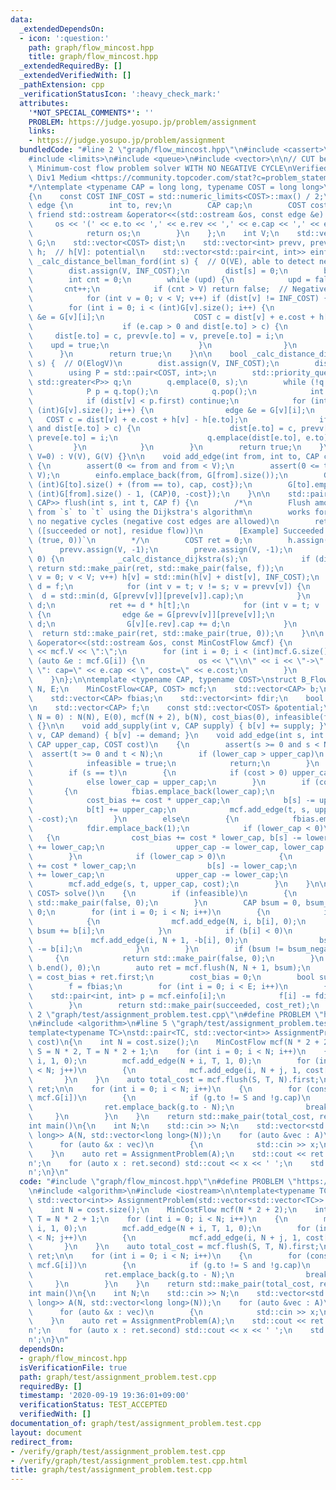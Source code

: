 ```yaml
---
data:
  _extendedDependsOn:
  - icon: ':question:'
    path: graph/flow_mincost.hpp
    title: graph/flow_mincost.hpp
  _extendedRequiredBy: []
  _extendedVerifiedWith: []
  _pathExtension: cpp
  _verificationStatusIcon: ':heavy_check_mark:'
  attributes:
    '*NOT_SPECIAL_COMMENTS*': ''
    PROBLEM: https://judge.yosupo.jp/problem/assignment
    links:
    - https://judge.yosupo.jp/problem/assignment
  bundledCode: "#line 2 \"graph/flow_mincost.hpp\"\n#include <cassert>\n#include <iostream>\n\
    #include <limits>\n#include <queue>\n#include <vector>\n\n// CUT begin\n/*\nMinCostFlow:\
    \ Minimum-cost flow problem solver WITH NO NEGATIVE CYCLE\nVerified by SRM 770\
    \ Div1 Medium <https://community.topcoder.com/stat?c=problem_statement&pm=15702>\n\
    */\ntemplate <typename CAP = long long, typename COST = long long>\nstruct MinCostFlow\n\
    {\n    const COST INF_COST = std::numeric_limits<COST>::max() / 2;\n    struct\
    \ edge {\n        int to, rev;\n        CAP cap;\n        COST cost;\n       \
    \ friend std::ostream &operator<<(std::ostream &os, const edge &e) {\n       \
    \     os << '(' << e.to << ',' << e.rev << ',' << e.cap << ',' << e.cost << ')';\n\
    \            return os;\n        }\n    };\n    int V;\n    std::vector<std::vector<edge>>\
    \ G;\n    std::vector<COST> dist;\n    std::vector<int> prevv, preve;\n    std::vector<COST>\
    \ h;  // h[V]: potential\n    std::vector<std::pair<int, int>> einfo;\n\n    bool\
    \ _calc_distance_bellman_ford(int s) {  // O(VE), able to detect negative cycle\n\
    \        dist.assign(V, INF_COST);\n        dist[s] = 0;\n        bool upd = true;\n\
    \        int cnt = 0;\n        while (upd) {\n            upd = false;\n     \
    \       cnt++;\n            if (cnt > V) return false;  // Negative cycle existence\n\
    \            for (int v = 0; v < V; v++) if (dist[v] != INF_COST) {\n        \
    \        for (int i = 0; i < (int)G[v].size(); i++) {\n                    edge\
    \ &e = G[v][i];\n                    COST c = dist[v] + e.cost + h[v] - h[e.to];\n\
    \                    if (e.cap > 0 and dist[e.to] > c) {\n                   \
    \     dist[e.to] = c, prevv[e.to] = v, preve[e.to] = i;\n                    \
    \    upd = true;\n                    }\n                }\n            }\n  \
    \      }\n        return true;\n    }\n\n    bool _calc_distance_dijkstra(int\
    \ s) {  // O(ElogV)\n        dist.assign(V, INF_COST);\n        dist[s] = 0;\n\
    \        using P = std::pair<COST, int>;\n        std::priority_queue<P, std::vector<P>,\
    \ std::greater<P>> q;\n        q.emplace(0, s);\n        while (!q.empty()) {\n\
    \            P p = q.top();\n            q.pop();\n            int v = p.second;\n\
    \            if (dist[v] < p.first) continue;\n            for (int i = 0; i <\
    \ (int)G[v].size(); i++) {\n                edge &e = G[v][i];\n             \
    \   COST c = dist[v] + e.cost + h[v] - h[e.to];\n                if (e.cap > 0\
    \ and dist[e.to] > c) {\n                    dist[e.to] = c, prevv[e.to] = v,\
    \ preve[e.to] = i;\n                    q.emplace(dist[e.to], e.to);\n       \
    \         }\n            }\n        }\n        return true;\n    }\n\n    MinCostFlow(int\
    \ V=0) : V(V), G(V) {}\n\n    void add_edge(int from, int to, CAP cap, COST cost)\
    \ {\n        assert(0 <= from and from < V);\n        assert(0 <= to and to <\
    \ V);\n        einfo.emplace_back(from, G[from].size());\n        G[from].emplace_back(edge{to,\
    \ (int)G[to].size() + (from == to), cap, cost});\n        G[to].emplace_back(edge{from,\
    \ (int)G[from].size() - 1, (CAP)0, -cost});\n    }\n\n    std::pair<COST, std::pair<bool,\
    \ CAP>> flush(int s, int t, CAP f) {\n        /*\n        Flush amount of `f`\
    \ from `s` to `t` using the Dijkstra's algorithm\n        works for graph with\
    \ no negative cycles (negative cost edges are allowed)\n        retval: (min_flow,\
    \ ([succeeded or not], residue flow))\n        [Example] Succeeded: `([mincost],\
    \ (true, 0))`\n        */\n        COST ret = 0;\n        h.assign(V, 0);\n  \
    \      prevv.assign(V, -1);\n        preve.assign(V, -1);\n        while (f >\
    \ 0) {\n            _calc_distance_dijkstra(s);\n            if (dist[t] == INF_COST)\
    \ return std::make_pair(ret, std::make_pair(false, f));\n            for (int\
    \ v = 0; v < V; v++) h[v] = std::min(h[v] + dist[v], INF_COST);\n            CAP\
    \ d = f;\n            for (int v = t; v != s; v = prevv[v]) {\n              \
    \  d = std::min(d, G[prevv[v]][preve[v]].cap);\n            }\n            f -=\
    \ d;\n            ret += d * h[t];\n            for (int v = t; v != s; v = prevv[v])\
    \ {\n                edge &e = G[prevv[v]][preve[v]];\n                e.cap -=\
    \ d;\n                G[v][e.rev].cap += d;\n            }\n        }\n      \
    \  return std::make_pair(ret, std::make_pair(true, 0));\n    }\n\n    friend std::ostream\
    \ &operator<<(std::ostream &os, const MinCostFlow &mcf) {\n        os << \"[MinCostFlow]V=\"\
    \ << mcf.V << \":\";\n        for (int i = 0; i < (int)mcf.G.size(); i++) for\
    \ (auto &e : mcf.G[i]) {\n            os << \"\\n\" << i << \"->\" << e.to <<\
    \ \": cap=\" << e.cap << \", cost=\" << e.cost;\n        }\n        return os;\n\
    \    }\n};\n\ntemplate <typename CAP, typename COST>\nstruct B_Flow\n{\n    int\
    \ N, E;\n    MinCostFlow<CAP, COST> mcf;\n    std::vector<CAP> b;\n    COST cost_bias;\n\
    \    std::vector<CAP> fbias;\n    std::vector<int> fdir;\n    bool infeasible;\n\
    \n    std::vector<CAP> f;\n    const std::vector<COST> &potential;\n\n    B_Flow(int\
    \ N = 0) : N(N), E(0), mcf(N + 2), b(N), cost_bias(0), infeasible(false), potential(mcf.h)\
    \ {}\n\n    void add_supply(int v, CAP supply) { b[v] += supply; }\n    void add_demand(int\
    \ v, CAP demand) { b[v] -= demand; }\n    void add_edge(int s, int t, CAP lower_cap,\
    \ CAP upper_cap, COST cost)\n    {\n        assert(s >= 0 and s < N);\n      \
    \  assert(t >= 0 and t < N);\n        if (lower_cap > upper_cap)\n        {\n\
    \            infeasible = true;\n            return;\n        }\n        E++;\n\
    \        if (s == t)\n        {\n            if (cost > 0) upper_cap = lower_cap;\n\
    \            else lower_cap = upper_cap;\n        }\n        if (cost < 0)\n \
    \       {\n            fbias.emplace_back(lower_cap);\n            fdir.emplace_back(-1);\n\
    \            cost_bias += cost * upper_cap;\n            b[s] -= upper_cap;\n\
    \            b[t] += upper_cap;\n            mcf.add_edge(t, s, upper_cap - lower_cap,\
    \ -cost);\n        }\n        else\n        {\n            fbias.emplace_back(upper_cap);\n\
    \            fdir.emplace_back(1);\n            if (lower_cap < 0)\n         \
    \   {\n                cost_bias += cost * lower_cap, b[s] -= lower_cap, b[t]\
    \ += lower_cap;\n                upper_cap -= lower_cap, lower_cap = 0;\n    \
    \        }\n            if (lower_cap > 0)\n            {\n                cost_bias\
    \ += cost * lower_cap;\n                b[s] -= lower_cap;\n                b[t]\
    \ += lower_cap;\n                upper_cap -= lower_cap;\n            }\n    \
    \        mcf.add_edge(s, t, upper_cap, cost);\n        }\n    }\n\n    std::pair<bool,\
    \ COST> solve()\n    {\n        if (infeasible)\n        {\n            return\
    \ std::make_pair(false, 0);\n        }\n        CAP bsum = 0, bsum_negative =\
    \ 0;\n        for (int i = 0; i < N; i++)\n        {\n            if (b[i] > 0)\n\
    \            {\n                mcf.add_edge(N, i, b[i], 0);\n               \
    \ bsum += b[i];\n            }\n            if (b[i] < 0)\n            {\n   \
    \             mcf.add_edge(i, N + 1, -b[i], 0);\n                bsum_negative\
    \ -= b[i];\n            }\n        }\n        if (bsum != bsum_negative)\n   \
    \     {\n            return std::make_pair(false, 0);\n        }\n        std::fill(b.begin(),\
    \ b.end(), 0);\n        auto ret = mcf.flush(N, N + 1, bsum);\n        COST cost_ret\
    \ = cost_bias + ret.first;\n        cost_bias = 0;\n        bool succeeded = ret.second.first;\n\
    \        f = fbias;\n        for (int i = 0; i < E; i++)\n        {\n        \
    \    std::pair<int, int> p = mcf.einfo[i];\n            f[i] -= fdir[i] * mcf.G[p.first][p.second].cap;\n\
    \        }\n        return std::make_pair(succeeded, cost_ret);\n    }\n};\n#line\
    \ 2 \"graph/test/assignment_problem.test.cpp\"\n#define PROBLEM \"https://judge.yosupo.jp/problem/assignment\"\
    \n#include <algorithm>\n#line 5 \"graph/test/assignment_problem.test.cpp\"\n\n\
    template<typename TC>\nstd::pair<TC, std::vector<int>> AssignmentProblem(std::vector<std::vector<TC>>\
    \ cost)\n{\n    int N = cost.size();\n    MinCostFlow mcf(N * 2 + 2);\n    int\
    \ S = N * 2, T = N * 2 + 1;\n    for (int i = 0; i < N; i++)\n    {\n        mcf.add_edge(S,\
    \ i, 1, 0);\n        mcf.add_edge(N + i, T, 1, 0);\n        for (int j = 0; j\
    \ < N; j++)\n        {\n            mcf.add_edge(i, N + j, 1, cost[i][j]);\n \
    \       }\n    }\n    auto total_cost = mcf.flush(S, T, N).first;\n    std::vector<int>\
    \ ret;\n\n    for (int i = 0; i < N; i++)\n    {\n        for (const auto &g :\
    \ mcf.G[i])\n        {\n            if (g.to != S and !g.cap)\n            {\n\
    \                ret.emplace_back(g.to - N);\n                break;\n       \
    \     }\n        }\n    }\n    return std::make_pair(total_cost, ret);\n}\n\n\n\
    int main()\n{\n    int N;\n    std::cin >> N;\n    std::vector<std::vector<long\
    \ long>> A(N, std::vector<long long>(N));\n    for (auto &vec : A)\n    {\n  \
    \      for (auto &x : vec)\n        {\n            std::cin >> x;\n        }\n\
    \    }\n    auto ret = AssignmentProblem(A);\n    std::cout << ret.first << '\\\
    n';\n    for (auto x : ret.second) std::cout << x << ' ';\n    std::cout << '\\\
    n';\n}\n"
  code: "#include \"graph/flow_mincost.hpp\"\n#define PROBLEM \"https://judge.yosupo.jp/problem/assignment\"\
    \n#include <algorithm>\n#include <iostream>\n\ntemplate<typename TC>\nstd::pair<TC,\
    \ std::vector<int>> AssignmentProblem(std::vector<std::vector<TC>> cost)\n{\n\
    \    int N = cost.size();\n    MinCostFlow mcf(N * 2 + 2);\n    int S = N * 2,\
    \ T = N * 2 + 1;\n    for (int i = 0; i < N; i++)\n    {\n        mcf.add_edge(S,\
    \ i, 1, 0);\n        mcf.add_edge(N + i, T, 1, 0);\n        for (int j = 0; j\
    \ < N; j++)\n        {\n            mcf.add_edge(i, N + j, 1, cost[i][j]);\n \
    \       }\n    }\n    auto total_cost = mcf.flush(S, T, N).first;\n    std::vector<int>\
    \ ret;\n\n    for (int i = 0; i < N; i++)\n    {\n        for (const auto &g :\
    \ mcf.G[i])\n        {\n            if (g.to != S and !g.cap)\n            {\n\
    \                ret.emplace_back(g.to - N);\n                break;\n       \
    \     }\n        }\n    }\n    return std::make_pair(total_cost, ret);\n}\n\n\n\
    int main()\n{\n    int N;\n    std::cin >> N;\n    std::vector<std::vector<long\
    \ long>> A(N, std::vector<long long>(N));\n    for (auto &vec : A)\n    {\n  \
    \      for (auto &x : vec)\n        {\n            std::cin >> x;\n        }\n\
    \    }\n    auto ret = AssignmentProblem(A);\n    std::cout << ret.first << '\\\
    n';\n    for (auto x : ret.second) std::cout << x << ' ';\n    std::cout << '\\\
    n';\n}\n"
  dependsOn:
  - graph/flow_mincost.hpp
  isVerificationFile: true
  path: graph/test/assignment_problem.test.cpp
  requiredBy: []
  timestamp: '2020-09-19 19:36:01+09:00'
  verificationStatus: TEST_ACCEPTED
  verifiedWith: []
documentation_of: graph/test/assignment_problem.test.cpp
layout: document
redirect_from:
- /verify/graph/test/assignment_problem.test.cpp
- /verify/graph/test/assignment_problem.test.cpp.html
title: graph/test/assignment_problem.test.cpp
---
```

